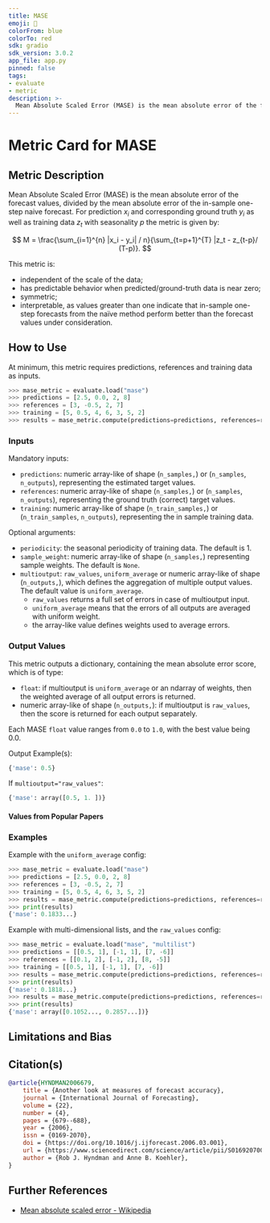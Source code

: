 ```yaml
---
title: MASE
emoji: 🤗 
colorFrom: blue
colorTo: red
sdk: gradio
sdk_version: 3.0.2
app_file: app.py
pinned: false
tags:
- evaluate
- metric
description: >-
  Mean Absolute Scaled Error (MASE) is the mean absolute error of the forecast values, divided by the mean absolute error of the in-sample one-step naive forecast on the training set.
---
```


# Metric Card for MASE

## Metric Description

Mean Absolute Scaled Error (MASE) is the mean absolute error of the forecast values, divided by the mean absolute error of the in-sample one-step naive forecast. For prediction $x_i$ and corresponding ground truth $y_i$ as well as training data $z_t$ with seasonality $p$ the metric is given by:

$$
M = \frac{\sum_{i=1}^{n} |x_i - y_i| / n}{\sum_{t=p+1}^{T} |z_t - z_{t-p}/ (T-p)}.
$$

This metric is:
*  independent of the scale of the data;
* has predictable behavior when predicted/ground-truth data is near zero;
*  symmetric;
* interpretable,  as values greater than one indicate that in-sample one-step forecasts from the naïve method perform better than the forecast values under consideration.


## How to Use

At minimum, this metric requires predictions, references and training data as inputs.

```python
>>> mase_metric = evaluate.load("mase")
>>> predictions = [2.5, 0.0, 2, 8]
>>> references = [3, -0.5, 2, 7]
>>> training = [5, 0.5, 4, 6, 3, 5, 2]
>>> results = mase_metric.compute(predictions=predictions, references=references, training=training)
```

### Inputs

Mandatory inputs: 
- `predictions`: numeric array-like of shape (`n_samples,`) or (`n_samples`, `n_outputs`), representing the estimated target values.
- `references`: numeric array-like of shape (`n_samples,`) or (`n_samples`, `n_outputs`), representing the ground truth (correct) target values.
- `training`: numeric array-like of shape (`n_train_samples,`) or (`n_train_samples`, `n_outputs`), representing the in sample training data.

Optional arguments:
- `periodicity`: the seasonal periodicity of training data. The default is 1.
- `sample_weight`: numeric array-like of shape (`n_samples,`) representing sample weights. The default is `None`.
- `multioutput`: `raw_values`, `uniform_average` or numeric array-like of shape (`n_outputs,`), which defines the aggregation of multiple output values. The default value is `uniform_average`.
  - `raw_values` returns a full set of errors in case of multioutput input.
  - `uniform_average` means that the errors of all outputs are averaged with uniform weight. 
  - the array-like value defines weights used to average errors.

### Output Values
This metric outputs a dictionary, containing the mean absolute error score, which is of type:
- `float`: if multioutput is `uniform_average` or an ndarray of weights, then the weighted average of all output errors is returned.
- numeric array-like of shape (`n_outputs,`): if multioutput is `raw_values`, then the score is returned for each output separately. 

Each MASE `float` value ranges from `0.0` to `1.0`, with the best value being 0.0.

Output Example(s):
```python
{'mase': 0.5}
```

If `multioutput="raw_values"`:
```python
{'mase': array([0.5, 1. ])}
```

#### Values from Popular Papers


### Examples

Example with the `uniform_average` config:
```python
>>> mase_metric = evaluate.load("mase")
>>> predictions = [2.5, 0.0, 2, 8]
>>> references = [3, -0.5, 2, 7]
>>> training = [5, 0.5, 4, 6, 3, 5, 2]
>>> results = mase_metric.compute(predictions=predictions, references=references, training=training)
>>> print(results)
{'mase': 0.1833...}
```

Example with multi-dimensional lists, and the `raw_values` config:
```python
>>> mase_metric = evaluate.load("mase", "multilist")
>>> predictions = [[0.5, 1], [-1, 1], [7, -6]]
>>> references = [[0.1, 2], [-1, 2], [8, -5]]
>>> training = [[0.5, 1], [-1, 1], [7, -6]]
>>> results = mase_metric.compute(predictions=predictions, references=references, training=training)
>>> print(results)
{'mase': 0.1818...}
>>> results = mase_metric.compute(predictions=predictions, references=references, training=training, multioutput='raw_values')
>>> print(results)
{'mase': array([0.1052..., 0.2857...])}
```

## Limitations and Bias


## Citation(s)

```bibtex
@article{HYNDMAN2006679,
    title = {Another look at measures of forecast accuracy},
    journal = {International Journal of Forecasting},
    volume = {22},
    number = {4},
    pages = {679--688},
    year = {2006},
    issn = {0169-2070},
    doi = {https://doi.org/10.1016/j.ijforecast.2006.03.001},
    url = {https://www.sciencedirect.com/science/article/pii/S0169207006000239},
    author = {Rob J. Hyndman and Anne B. Koehler},
}
```

## Further References
- [Mean absolute scaled error - Wikipedia](https://en.wikipedia.org/wiki/Mean_absolute_scaled_errorr)
